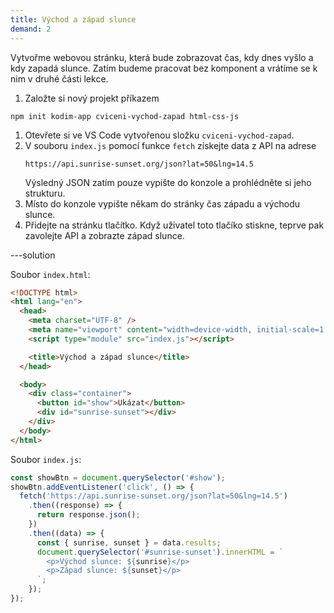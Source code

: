 ```yaml
---
title: Východ a západ slunce
demand: 2
---
```


Vytvořme webovou stránku, která bude zobrazovat čas, kdy dnes vyšlo a kdy zapadá slunce. Zatím budeme pracovat bez komponent a vrátíme se k nim v druhé části lekce.

1. Založte si nový projekt příkazem
  ```shell
  npm init kodim-app cviceni-vychod-zapad html-css-js
  ```
1. Otevřete si ve VS Code vytvořenou složku `cviceni-vychod-zapad`.
1. V souboru `index.js` pomocí funkce `fetch` získejte data z API na adrese
   ```
   https://api.sunrise-sunset.org/json?lat=50&lng=14.5
   ```
   Výsledný JSON zatím pouze vypište do konzole a prohlédněte si jeho strukturu.
1. Místo do konzole vypište někam do stránky čas západu a východu slunce.
1. Přidejte na stránku tlačítko. Když uživatel toto tlačíko stiskne, teprve pak zavolejte API a zobrazte západ slunce.

---solution

Soubor `index.html`:

```html
<!DOCTYPE html>
<html lang="en">
  <head>
    <meta charset="UTF-8" />
    <meta name="viewport" content="width=device-width, initial-scale=1.0" />
    <script type="module" src="index.js"></script>

    <title>Východ a západ slunce</title>
  </head>

  <body>
    <div class="container">
      <button id="show">Ukázat</button>
      <div id="sunrise-sunset"></div>
    </div>
  </body>
</html>
```

Soubor `index.js`:

```js
const showBtn = document.querySelector('#show');
showBtn.addEventListener('click', () => {
  fetch('https://api.sunrise-sunset.org/json?lat=50&lng=14.5')
    .then((response) => {
      return response.json();
    })
    .then((data) => {
      const { sunrise, sunset } = data.results;
      document.querySelector('#sunrise-sunset').innerHTML = `
        <p>Východ slunce: ${sunrise}</p>
        <p>Západ slunce: ${sunset}</p>
      `;
    });
});
```
